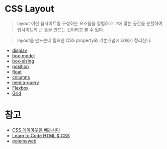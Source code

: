 # CSS Layout

> layout 이란 웹사이트를 구성하는 요소들을 정렬하고 그에 맞는 공간을 분할하여 웹사이트의 큰 틀을 만드는 것이라고 볼 수 있다.

> layout을 만드는데 필요한 CSS property와 기본개념에 대해서 정리한다.

-   [display](CSS/layout/display.md)
-   [box-model](CSS/layout/boxmodel.md)
-   [box-sizing](CSS/layout/boxsizing.md)
-   [position](CSS/layout/position.md)
-   [float](CSS/layout/float.md)
-   [columns](CSS/layout/columns.md)
-   [media-query](CSS/layout/mediaquery.md)
-   [Flexbox](CSS/layout/flexbox.md)
-   [Grid](CSS/layout/grid.md)

# 참고

-   [CSS 레이아웃을 배웁시다](https://ko.learnlayout.com/)
-   [Learn to Code HTML & CSS](https://learn.shayhowe.com/html-css/)
-   [poiemaweb](https://poiemaweb.com/)
